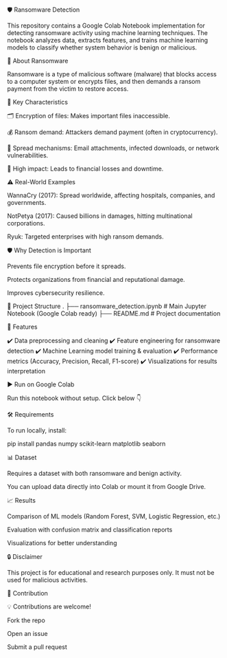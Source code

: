 🛡️ Ransomware Detection

This repository contains a Google Colab Notebook implementation for detecting ransomware activity using machine learning techniques. The notebook analyzes data, extracts features, and trains machine learning models to classify whether system behavior is benign or malicious.

🦠 About Ransomware

Ransomware is a type of malicious software (malware) that blocks access to a computer system or encrypts files, and then demands a ransom payment from the victim to restore access.

🔑 Key Characteristics

🗂️ Encryption of files: Makes important files inaccessible.

💰 Ransom demand: Attackers demand payment (often in cryptocurrency).

📩 Spread mechanisms: Email attachments, infected downloads, or network vulnerabilities.

🚨 High impact: Leads to financial losses and downtime.

⚠️ Real-World Examples

WannaCry (2017): Spread worldwide, affecting hospitals, companies, and governments.

NotPetya (2017): Caused billions in damages, hitting multinational corporations.

Ryuk: Targeted enterprises with high ransom demands.

🛡️ Why Detection is Important

Prevents file encryption before it spreads.

Protects organizations from financial and reputational damage.

Improves cybersecurity resilience.

📂 Project Structure
.
├── ransomware_detection.ipynb   # Main Jupyter Notebook (Google Colab ready)
├── README.md                    # Project documentation

🚀 Features

✔️ Data preprocessing and cleaning
✔️ Feature engineering for ransomware detection
✔️ Machine Learning model training & evaluation
✔️ Performance metrics (Accuracy, Precision, Recall, F1-score)
✔️ Visualizations for results interpretation

▶️ Run on Google Colab

Run this notebook without setup. Click below 👇

🛠️ Requirements

To run locally, install:

pip install pandas numpy scikit-learn matplotlib seaborn

📊 Dataset

Requires a dataset with both ransomware and benign activity.

You can upload data directly into Colab or mount it from Google Drive.

📈 Results

Comparison of ML models (Random Forest, SVM, Logistic Regression, etc.)

Evaluation with confusion matrix and classification reports

Visualizations for better understanding

🔒 Disclaimer

This project is for educational and research purposes only.
It must not be used for malicious activities.

🤝 Contribution

💡 Contributions are welcome!

Fork the repo

Open an issue

Submit a pull request
